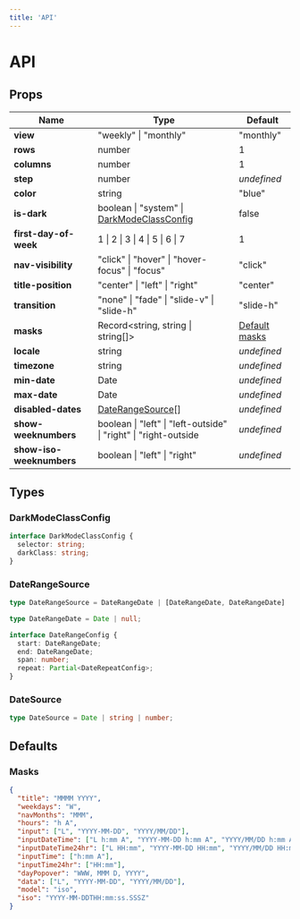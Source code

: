 ```yaml
---
title: 'API'
---
```


# API

## Props

| Name | Type | Default |
| --- | --- | --- |
| **view** | "weekly" \| "monthly"| "monthly" |
| **rows** | number | 1 |
| **columns** | number | 1 |
| **step** | number | *undefined* |
| **color** | string | "blue" |
| **is-dark** | boolean \| "system" \| [DarkModeClassConfig](#darkmodeclassconfig) | false |
| **first-day-of-week** | 1 \| 2 \| 3 \| 4 \| 5 \| 6 \| 7 | 1 |
| **nav-visibility** | "click" \| "hover" \| "hover-focus" \| "focus" | "click" |
| **title-position** | "center" \| "left" \| "right" | "center" |
| **transition** | "none" \| "fade" \| "slide-v" \| "slide-h" | "slide-h" |
| **masks** | Record<string, string \| string[]> | [Default masks](#masks) |
| **locale** | string | *undefined* |
| **timezone** | string | *undefined* |
| **min-date** | Date | *undefined* |
| **max-date** | Date | *undefined* |
| **disabled-dates** | [DateRangeSource](#daterangesource)[] | *undefined* |
| **show-weeknumbers** | boolean \| "left" \| "left-outside" \| "right" \| "right-outside| *undefined* |
| **show-iso-weeknumbers** | boolean \| "left" \| "right" | *undefined* |

## Types

### DarkModeClassConfig

```ts
interface DarkModeClassConfig {
  selector: string;
  darkClass: string;
}
```

### DateRangeSource

```ts
type DateRangeSource = DateRangeDate | [DateRangeDate, DateRangeDate] | Partial<DateRangeConfig>;

type DateRangeDate = Date | null;

interface DateRangeConfig {
  start: DateRangeDate;
  end: DateRangeDate;
  span: number;
  repeat: Partial<DateRepeatConfig>;
}

```

### DateSource

```ts
type DateSource = Date | string | number;
```

## Defaults

### Masks
```json
{
  "title": "MMMM YYYY",
  "weekdays": "W",
  "navMonths": "MMM",
  "hours": "h A",
  "input": ["L", "YYYY-MM-DD", "YYYY/MM/DD"],
  "inputDateTime": ["L h:mm A", "YYYY-MM-DD h:mm A", "YYYY/MM/DD h:mm A"],
  "inputDateTime24hr": ["L HH:mm", "YYYY-MM-DD HH:mm", "YYYY/MM/DD HH:mm"],
  "inputTime": ["h:mm A"],
  "inputTime24hr": ["HH:mm"],
  "dayPopover": "WWW, MMM D, YYYY",
  "data": ["L", "YYYY-MM-DD", "YYYY/MM/DD"],
  "model": "iso",
  "iso": "YYYY-MM-DDTHH:mm:ss.SSSZ"
}
```